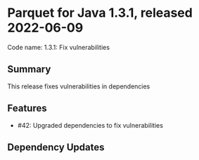 # Parquet for Java 1.3.1, released 2022-06-09

Code name: 1.3.1: Fix vulnerabilities

## Summary

This release fixes vulnerabilities in dependencies

## Features

* #42: Upgraded dependencies to fix vulnerabilities

## Dependency Updates
